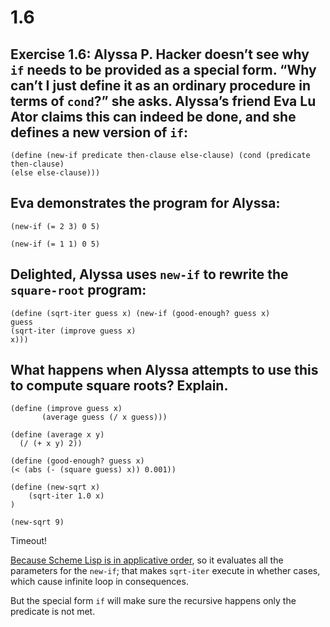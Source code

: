 # 1.6

## Exercise 1.6: Alyssa P. Hacker doesn’t see why `if` needs to be provided as a special form. “Why can’t I just define it as an ordinary procedure in terms of `cond`?” she asks. Alyssa’s friend Eva Lu Ator claims this can indeed be done, and she defines a new version of `if`:


```eval-scheme
(define (new-if predicate then-clause else-clause) (cond (predicate then-clause)
(else else-clause)))
```

## Eva demonstrates the program for Alyssa:

```eval-scheme
(new-if (= 2 3) 0 5)
```

```eval-scheme
(new-if (= 1 1) 0 5)
```

## Delighted, Alyssa uses `new-if` to rewrite the `square-root` program:

```eval-scheme
(define (sqrt-iter guess x) (new-if (good-enough? guess x)
guess
(sqrt-iter (improve guess x)
x)))
```

## What happens when Alyssa attempts to use this to compute square roots? Explain.

```eval-scheme
(define (improve guess x)
       (average guess (/ x guess)))

(define (average x y)
  (/ (+ x y) 2))

(define (good-enough? guess x)
(< (abs (- (square guess) x)) 0.001))
```


```eval-scheme
(define (new-sqrt x)
    (sqrt-iter 1.0 x)
)
```

```text
(new-sqrt 9)
```

Timeout!


[Because Scheme Lisp is in applicative order](http://localhost:4000/chapter1/1.5.html#notice), so it evaluates all the parameters for the `new-if`; that makes `sqrt-iter` execute in whether cases, which cause infinite loop in consequences.


But the special form `if` will make sure the recursive happens only the predicate is not met.

